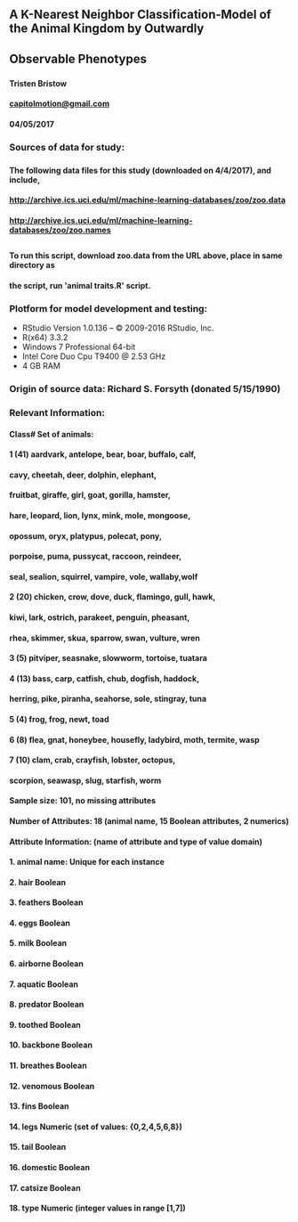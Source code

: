 ## A K-Nearest Neighbor Classification-Model of the Animal Kingdom by Outwardly  
## Observable Phenotypes
###  
#### Tristen Bristow  
#### capitolmotion@gmail.com  
#### 04/05/2017  
###  
### Sources of data for study:  
###  
####  The following data files for this study (downloaded on 4/4/2017), and include,  
#### http://archive.ics.uci.edu/ml/machine-learning-databases/zoo/zoo.data  
#### http://archive.ics.uci.edu/ml/machine-learning-databases/zoo/zoo.names  
##  
#### To run this script, download zoo.data from the URL above, place in same directory as  
#### the script, run 'animal traits.R' script.  


###  
### Plotform for model development and testing:
- RStudio Version 1.0.136 – © 2009-2016 RStudio, Inc.  
- R(x64) 3.3.2  
- Windows 7 Professional 64-bit  
- Intel Core Duo Cpu T9400  @ 2.53 GHz  
- 4 GB RAM  
###  
### Origin of source data: Richard S. Forsyth (donated 5/15/1990) 
###  
### Relevant Information:  
####  
####      Class# Set of animals:  
####     
####           1 (41) aardvark, antelope, bear, boar, buffalo, calf,  
####                  cavy, cheetah, deer, dolphin, elephant,  
####                  fruitbat, giraffe, girl, goat, gorilla, hamster,  
####                  hare, leopard, lion, lynx, mink, mole, mongoose,  
####                  opossum, oryx, platypus, polecat, pony,  
####                  porpoise, puma, pussycat, raccoon, reindeer,  
####                  seal, sealion, squirrel, vampire, vole, wallaby,wolf  
####           2 (20) chicken, crow, dove, duck, flamingo, gull, hawk,  
####                  kiwi, lark, ostrich, parakeet, penguin, pheasant,  
####                  rhea, skimmer, skua, sparrow, swan, vulture, wren  
####           3 (5)  pitviper, seasnake, slowworm, tortoise, tuatara  
####           4 (13) bass, carp, catfish, chub, dogfish, haddock,  
####                  herring, pike, piranha, seahorse, sole, stingray, tuna  
####           5 (4)  frog, frog, newt, toad  
####           6 (8)  flea, gnat, honeybee, housefly, ladybird, moth, termite, wasp  
####           7 (10) clam, crab, crayfish, lobster, octopus,  
####                  scorpion, seawasp, slug, starfish, worm  
####  
#### Sample size: 101, no missing attributes  
####  
#### Number of Attributes: 18 (animal name, 15 Boolean attributes, 2 numerics)  
####
#### Attribute Information: (name of attribute and type of value domain)  
####   1. animal name:      Unique for each instance  
####   2. hair		Boolean  
####   3. feathers		Boolean  
####   4. eggs		Boolean  
####   5. milk		Boolean  
####   6. airborne		Boolean  
####   7. aquatic		Boolean  
####   8. predator		Boolean  
####   9. toothed		Boolean  
####  10. backbone		Boolean  
####  11. breathes		Boolean  
####  12. venomous		Boolean  
####  13. fins		Boolean  
####  14. legs		Numeric (set of values: {0,2,4,5,6,8})  
####  15. tail		Boolean  
####  16. domestic		Boolean  
####  17. catsize		Boolean  
####  18. type		Numeric (integer values in range [1,7])  





   
